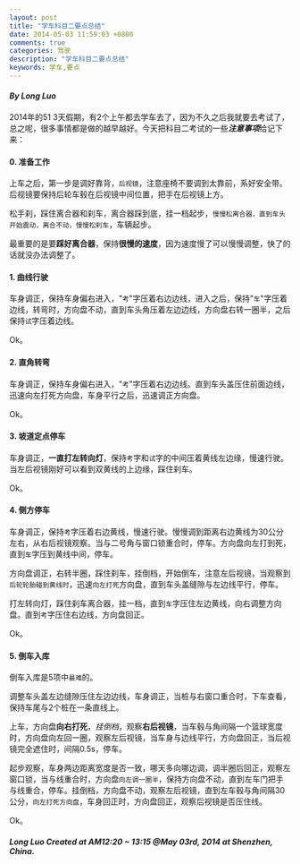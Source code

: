 ```yaml
---
layout: post
title: "学车科目二要点总结"
date: 2014-05-03 11:59:03 +0800
comments: true
categories: 驾驶
description: "学车科目二要点总结"
keywords: 学车,要点
---
```


#### ***By Long Luo***

2014年的51 3天假期，有2个上午都去学车去了，因为不久之后我就要去考试了，总之呢，很多事情都是做的越早越好。今天把科目二考试的一些***注意事项***给记下来：

#### 0. 准备工作
上车之后，第一步是调好靠背，`后视镜`，注意座椅不要调到太靠前，系好安全带。后视镜要保持后轮车毂在后视镜中间位置，把手在后视镜上方。

松手刹，踩住离合器和刹车，离合器踩到底，挂一档起步，`慢慢松离合器，直到车头开始震动，离合不动，慢慢松刹车`，车辆起步。

<!--more-->

最重要的是要**踩好离合器**，保持**很慢的速度**，因为速度慢了可以慢慢调整，快了的话就没办法调整了。

#### 1. 曲线行驶

车身调正，保持车身偏右进入，"`考`"字压着右边边线，进入之后，保持"`车`"字压着边线，转弯时，方向盘不动，直到车头角压着左边边线，方向盘右转一圈半，之后保持`试`字压着边线。

Ok。

#### 2. 直角转弯

车身调正，保持车身偏右进入，"`考`"字压着右边边线。直到车头盖压住前面边线，迅速向左打死方向盘，车身平行之后，迅速调正方向盘。

Ok。

#### 3. 坡道定点停车

车身调正，**一直打左转向灯**，保持`考`字和`试`字的中间压着黄线左边缘，慢速行驶。当左后视镜刚好可以看到双黄线的上边缘，踩住刹车。

Ok。

#### 4. 侧方停车

车身调正，保持`考`字压着右边黄线，慢速行驶。慢慢调到距离右边黄线为30公分左右，从右后视镜观察。当与二号角与窗口锁重合时，停车。方向盘向左打到死，直到`车`字压到黄线中间，停车。

方向盘调正，右转半圈，踩住刹车，挂倒档，开始倒车，注意左后视镜，当观察到`后轮轮胎碰到黄线时`，迅速`向左打死`方向盘，直到车头盖缝隙与左边线平行，停车。

打左转向灯，踩住刹车离合器，挂一档，直到`车`字压住左边黄线，向右调整方向盘。直到`考`字压住右边线，方向盘回正。

Ok。

#### 5. 倒车入库

倒车入库是5项中`最难`的。

调整车头盖左边缝隙压住左边边线，车身调正，当桩与右窗口重合时，下车查看，保持车尾与2个桩在一条直线上。

上车，方向盘**向右打死**，*挂倒档*，观察**右后视镜**，当车毂与角间隔一个篮球宽度时，方向盘向左回一圈，观察左后视镜，当车身与边线平行，方向盘回正，当后视镜完全遮住时，间隔0.5s，停车。

起步观察，车身两边距离宽度是否一致，哪天多向哪边调，调半圈后回正，观察左窗口锁，当与线重合时，方向盘`向左调一圈半`，保持方向盘不动，直到左车门把手与线重合，停车。挂倒档，方向盘不动，观察左后视镜，直到左车毂与角间隔30公分，`向左打死方向盘`，车身回正时，方向盘回正，观察后视镜是否压住线。

Ok。



#### ***Long Luo Created at AM12:20 ~ 13:15 @May 03rd, 2014 at Shenzhen, China.***